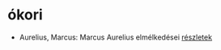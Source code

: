 # ókori

- Aurelius, Marcus: Marcus Aurelius elmélkedései [részletek](../_details/Aurelius%2C%20Marcus.md#id_856)